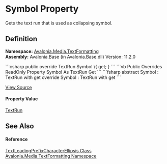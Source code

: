 # Symbol Property


Gets the text run that is used as collapsing symbol.



## Definition
**Namespace:** <a href="N_Avalonia_Media_TextFormatting">Avalonia.Media.TextFormatting</a>  
**Assembly:** Avalonia.Base (in Avalonia.Base.dll) Version: 11.2.0

<Tabs groupId="api-code-preview">
<TabItem value="csharp" label="C#">
```csharp
public override TextRun Symbol \{ get; }
```
</TabItem>
<TabItem value="vb" label="VB">
```vb
Public Overrides ReadOnly Property Symbol As TextRun
	Get
```
</TabItem>
<TabItem value="fsharp" label="F#">
```fsharp
abstract Symbol : TextRun with get
override Symbol : TextRun with get
```
</TabItem>
</Tabs>



<a href="https://github.com/AvaloniaUI/Avalonia/tree/master/src/Avalonia.Base/Media/TextFormatting/TextLeadingPrefixCharacterEllipsis.cs#L45" title="View the source code">View Source</a>



#### Property Value
<a href="T_Avalonia_Media_TextFormatting_TextRun">TextRun</a>

## See Also


#### Reference
<a href="T_Avalonia_Media_TextFormatting_TextLeadingPrefixCharacterEllipsis">TextLeadingPrefixCharacterEllipsis Class</a>  
<a href="N_Avalonia_Media_TextFormatting">Avalonia.Media.TextFormatting Namespace</a>  
